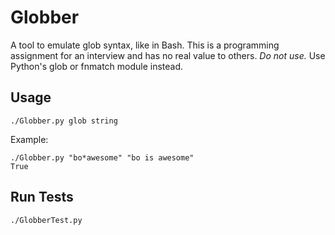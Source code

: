 Globber
=======
A tool to emulate glob syntax, like in Bash. This is a programming assignment for an interview and has no real value to others. *Do not use.* Use Python's glob or fnmatch module instead.

Usage
-----

	./Globber.py glob string

Example:

	./Globber.py "bo*awesome" "bo is awesome"
	True

Run Tests
---------

	./GlobberTest.py
